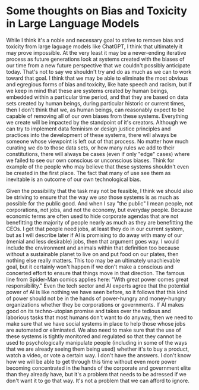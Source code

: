 # Some thoughts on Bias and Toxicity in Large Language Models

While I think it's a noble and necessary goal to strive to remove bias and toxicity from large laguage models like ChatGPT, I think that ultimately it may prove impossible. At the very least it may be a never-ending iterative process as future generations look at systems created with the biases of our time from a new future perspective that we couldn't possibly anticipate today. That's not to say we shouldn't try and do as much as we can to work toward that goal. I think that we may be able to eliminate the most obvious and egregious forms of bias and toxicity, like hate speech and racism, but if we keep in mind that these are systems created by human beings, embedded within a particular time period, and that they are based on data sets created by human beings, during particular historic or current times, then I don't think that we, as human beings, can reasonably expect to be capable of removing all of our own biases from these systems. Everything we create will be impacted by the standpoint of it's creators. Although we can try to implement data feminism or design justice principles and practices into the development of these systems, there will always be someone whose viewpoint is left out of that process. No matter how much curating we do to those data sets, or how many rules we add to their constitutions, there will always be cases (even if only "edge" cases) where we failed to see our own conscious or unconscious biases. Think for example of the people who may believe that these systems shouldn't even be created in the first place. The fact that many of use see them as inevitable is an outcome of our own technological bias.

Given the possibility that the task may not be feasible, I think we should also be striving to ensure that the way we *use* those systems is as much as possible for the public good. And when I say "the public" I mean people, not corporations, not jobs, and not the economy, but everyday people. Because economic terms are often used to hide corporate agendas that are not benefitting the majority of people nearly as much as they are benefitting the CEOs. I get that people need jobs, at least they do in our current system, but as I will describe later if AI is promising to do away with many of our (menial and less desirable) jobs, then that argument goes way. I would include the environment and animals within that definition too because without a sustainable planet to live on and put food on our plates, then nothing else really matters. This too may be an ultimately unachievable goal, but it certainly won't happen if we don't make a conscious and concerted effort to ensure that things move in that direction. The famous line from Spider-Man comics applies here: "With great power comes great responsibility." Even the tech sector and AI experts agree that the potential power of AI is like nothing we have seen before, so it follows that this kind of power should not be in the hands of power-hungry and money-hungry organizations whether they be corporations or governments. If AI makes good on its techno-utopian promise and takes over the tedious and laborious tasks that most humans don't want to do anyway, then we need to make sure that we have social systems in place to help those whose jobs are automated or eliminated. We also need to make sure that the use of these systems is tightly monitored and regulated so that they cannot be used to psychologically manipulate people (including in some of the ways that we are already seeing them being used) whether it's to buy a product, watch a video, or vote a certain way. I don't have the answers. I don't know how we will be able to get through this time without even more power becoming concentrated in the hands of the corporate and government elite than they already have, but it's a problem that needs to be adressed if we don't want it to go that way.  It's not a problem that we can afford to ignore.